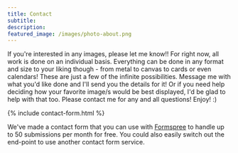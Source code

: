 ```yaml
---
title: Contact
subtitle:
description:
featured_image: /images/photo-about.png
---
```


If you're interested in any images, please let me know!! For right now, all work is done on an individual basis. Everything can be done in any format and size to your liking though - from metal to canvas to cards or even calendars! These are just a few of the infinite possibilities. Message me with what you'd like done and I'll send you the details for it! Or if you need help deciding how your favorite image/s would be best displayed, I'd be glad to help with that too. Please contact me for any and all questions! Enjoy! :)

{% include contact-form.html %}

We've made a contact form that you can use with [Formspree](https://formspree.io/) to handle up to 50 submissions per month for free. You could also easily switch out the end-point to use another contact form service.
